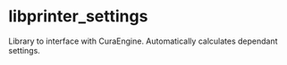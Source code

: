 # libprinter_settings
Library to interface with CuraEngine.  Automatically calculates dependant settings.
